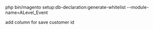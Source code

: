 php bin/magento setup:db-declaration:generate-whitelist --module-name=ALevel_Event

add column for save customer id
